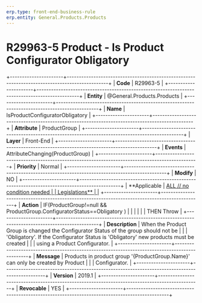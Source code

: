 ```yaml
---
erp.type: front-end-business-rule
erp.entity: General.Products.Products
---
```


# R29963-5 Product - Is Product Configurator Obligatory
+----------------------+-----------------------------------------------------------------------------------------------+
| **Code**             | R29963-5                                                                                      |
+----------------------+-----------------------------------------------------------------------------------------------+
| **Entity**           | @General.Products.Products                                                                                       |
+----------------------+-----------------------------------------------------------------------------------------------+
| **Name**             | IsProductConfiguratorObligatory                                                               |
+----------------------+-----------------------------------------------------------------------------------------------+
| **Attribute**        | ProductGroup                                                                                  |
+----------------------+-----------------------------------------------------------------------------------------------+
| **Layer**            | Front-End                                                                                     |
+----------------------+-----------------------------------------------------------------------------------------------+
| **Events**           | AttributeChanging(ProductGroup)                                                               |
+----------------------+-----------------------------------------------------------------------------------------------+
| **Priority**         | Normal                                                                                        |
+----------------------+-----------------------------------------------------------------------------------------------+
| **Modify**           | NO                                                                                            |
+----------------------+-----------------------------------------------------------------------------------------------+
| **Applicable         | [ALL // no condition needed                                                                   |
| Legislations**       | ](https://confluence.erp.net/display/techdoc/Country+Specific+Functionality)                  |
+----------------------+-----------------------------------------------------------------------------------------------+
| **Action**           | IF(ProductGroup!=null && ProductGroup.ConfiguratorStatus==Obligatory )                        |
|                      |                                                                                               |
|                      | THEN Throw                                                                                    |
+----------------------+-----------------------------------------------------------------------------------------------+
| **Description**      | When the Product Group is changed the Configurator Status of the group should not be          |
|                      | \'Obligatory\'. If the Configurator Status is \'Obligatory\' new products must be created     |
|                      | using a Product Configurator.                                                                 |
+----------------------+-----------------------------------------------------------------------------------------------+
| **Message**          | Products in product group \'{ProductGroup.Name}\' can only be created by Product              |
|                      | Configurator.                                                                                 |
+----------------------+-----------------------------------------------------------------------------------------------+
| **Version**          | 2019.1                                                                                        |
+----------------------+-----------------------------------------------------------------------------------------------+
| **Revocable**        | YES                                                                                           |
+----------------------+-----------------------------------------------------------------------------------------------+

  

  

  

